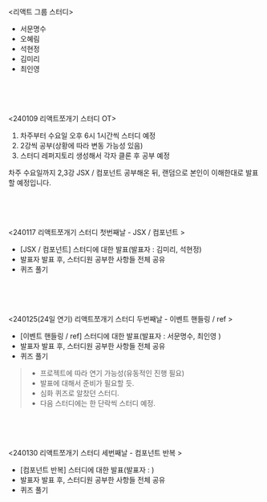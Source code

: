 <리액트 그룹 스터디>
- 서문명수
- 오혜림
- 석현정
- 김미리
- 최인영


<br><br><br>


<240109 리액트쪼개기 스터디 OT>

1. 차주부터 수요일 오후 6시 1시간씩 스터디 예정
2. 2강씩 공부(상황에 따라 변동 가능성 있음)
3. 스터디 레퍼지토리 생성해서 각자 클론 후 공부 예정

차주 수요일까지 2,3강 JSX / 컴포넌트 공부해온 뒤, 랜덤으로 본인이 이해한대로 발표할 예정입니다.

<br><br><br>

<240117 리액트쪼개기 스터디 첫번째날 - JSX / 컴포넌트 >

- [JSX / 컴포넌트] 스터디에 대한 발표(발표자 : 김미리, 석현정)
- 발표자 발표 후, 스터디원 공부한 사항들 전체 공유
- 퀴즈 풀기

<br><br><br>

<240125(24일 연기) 리액트쪼개기 스터디 두번째날 - 이벤트 핸들링 / ref >

- [이벤트 핸들링 / ref] 스터디에 대한 발표(발표자 : 서문명수, 최인영 )
- 발표자 발표 후, 스터디원 공부한 사항들 전체 공유
- 퀴즈 풀기

> - 프로젝트에 따라 연기 가능성(유동적인 진행 필요)<br/>
> - 발표에 대해서 준비가 필요할 듯.<br/>
> - 심화 퀴즈로 알찼던 스터디.<br/>
> - 다음 스터디에는 한 단락씩 스터디 예정.

<br><br><br>

<240130 리액트쪼개기 스터디 세번째날 - 컴포넌트 반복 >

- [컴포넌트 반복] 스터디에 대한 발표(발표자 : )
- 발표자 발표 후, 스터디원 공부한 사항들 전체 공유
- 퀴즈 풀기


